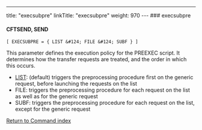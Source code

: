 ---
title: "execsubpre"
linkTitle: "execsubpre"
weight: 970
--- ### execsubpre

#### CFTSEND, SEND

`[ EXECSUBPRE = { LIST &#124; FILE &#124; SUBF } ]`

This parameter defines the execution policy for the PREEXEC script. It determines how the transfer requests are treated, and the order in which this occurs.

- <u>LIST</u>: (default) triggers the preprocessing procedure first on the generic request, before launching the requests on the list
- FILE: triggers the preprocessing procedure for each request on the list as well as for the generic request
- SUBF: triggers the preprocessing procedure for each request on the list, except for the generic request

[Return to Command index](../../)
